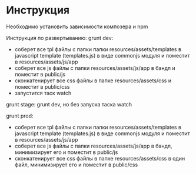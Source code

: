 # Инструкция

Необходимо установить зависимости композера и npm

Инструкция по развертыванию:
grunt dev:
 - соберет все tpl файлы c папки папки resources/assets/templates в javascript template (templates.js) в виде commonjs модуля и поместит в resources/assets/js/app
 - соберет все js файлы с папки resources/assets/js/app в бандл и поместит в public/js
 - сконкатенирует все css файлы в папке resources/assets/css и поместит в public/css
 - запустится таск watch


grunt stage: grunt dev, но без запуска таска watch

grunt prod:
 - соберет все tpl файлы c папки папки resources/assets/templates в javascript template (templates.js) в виде commonjs модуля и поместит в resources/assets/js/app
 - соберет все js файлы с папки resources/assets/js/app в бандл, минимизирует его и поместит в public/js
 - сконкатенирует все css файлы в папке resources/assets/css в один файл, минимизирует его и поместит в public/css